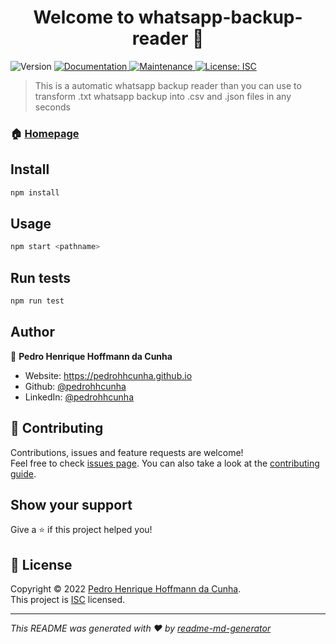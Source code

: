 <h1 align="center">Welcome to whatsapp-backup-reader 👋</h1>
<p>
  <img alt="Version" src="https://img.shields.io/badge/version-1.0.0-blue.svg?cacheSeconds=2592000" />
  <a href="https://github.com/pedrohhcunha/whatsapp-backup-reader#readme" target="_blank">
    <img alt="Documentation" src="https://img.shields.io/badge/documentation-yes-brightgreen.svg" />
  </a>
  <a href="https://github.com/pedrohhcunha/whatsapp-backup-reader/graphs/commit-activity" target="_blank">
    <img alt="Maintenance" src="https://img.shields.io/badge/Maintained%3F-yes-green.svg" />
  </a>
  <a href="https://github.com/pedrohhcunha/whatsapp-backup-reader/blob/master/LICENSE" target="_blank">
    <img alt="License: ISC" src="https://img.shields.io/github/license/pedrohhcunha/whatsapp-backup-reader" />
  </a>
</p>

> This is a automatic whatsapp backup reader than you can use to transform .txt whatsapp backup into .csv and .json files in any seconds

### 🏠 [Homepage](https://github.com/pedrohhcunha/whatsapp-backup-reader#readme)

## Install

```sh
npm install
```

## Usage

```sh
npm start <pathname>
```

## Run tests

```sh
npm run test
```

## Author

👤 **Pedro Henrique Hoffmann da Cunha**

* Website: https://pedrohhcunha.github.io
* Github: [@pedrohhcunha](https://github.com/pedrohhcunha)
* LinkedIn: [@pedrohhcunha](https://linkedin.com/in/pedrohhcunha)

## 🤝 Contributing

Contributions, issues and feature requests are welcome!<br />Feel free to check [issues page](https://github.com/pedrohhcunha/whatsapp-backup-reader/issues). You can also take a look at the [contributing guide](https://github.com/pedrohhcunha/whatsapp-backup-reader/blob/master/CONTRIBUTING.md).

## Show your support

Give a ⭐️ if this project helped you!

## 📝 License

Copyright © 2022 [Pedro Henrique Hoffmann da Cunha](https://github.com/pedrohhcunha).<br />
This project is [ISC](https://github.com/pedrohhcunha/whatsapp-backup-reader/blob/master/LICENSE) licensed.

***
_This README was generated with ❤️ by [readme-md-generator](https://github.com/kefranabg/readme-md-generator)_